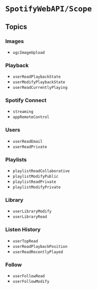 # ``SpotifyWebAPI/Scope``

## Topics

### Images

- ``ugcImageUpload``

### Playback

- ``userReadPlaybackState``
- ``userModifyPlaybackState``
- ``userReadCurrentlyPlaying``

### Spotify Connect

- ``streaming``
- ``appRemoteControl``

### Users

- ``userReadEmail``
- ``userReadPrivate``

### Playlists

- ``playlistReadCollaborative``
- ``playlistModifyPublic``
- ``playlistReadPrivate``
- ``playlistModifyPrivate``

### Library

- ``userLibraryModify``
- ``userLibraryRead``

### Listen History

- ``userTopRead``
- ``userReadPlaybackPosition``
- ``userReadRecentlyPlayed``

### Follow

- ``userFollowRead``
- ``userFollowModify``

[1]: https://developer.spotify.com/documentation/general/guides/scopes/
